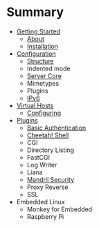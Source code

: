 # Summary

* [Getting Started](getting_started/README.md)
    * [About](getting_started/about.md)
    * [Installation](getting_started/installation.md)
* [Configuration](configuration/README.md)
    * [Structure](configuration/structure.md)
    * Indented mode
    * [Server Core](configuration/server.md)
    * Mimetypes
    * Plugins
    * [IPv6](configuration/ipv6.md)
* [Virtual Hosts](virtualhosts/README.md)
    * [Configuring](virtualhosts/configuring.md)
* [Plugins](plugins/README.md)
    * [Basic Authentication](plugins/basic_auth.md)
    * [Cheetah! Shell](plugins/cheetah_shell.md)
    * CGI
    * Directory Listing
    * FastCGI
    * Log Writer
    * Liana
    * [Mandril Security](plugins/mandril_security.md)
    * Proxy Reverse
    * SSL
* Embedded Linux
    * Monkey for Embedded
    * Raspberry Pi
